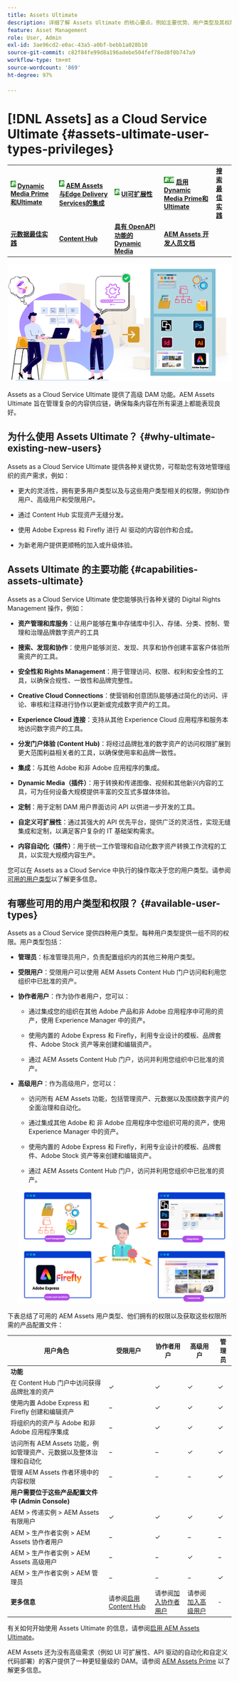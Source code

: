 ```yaml
---
title: Assets Ultimate
description: 详细了解 Assets Ultimate 的核心要点，例如主要优势、用户类型及其权限。
feature: Asset Management
role: User, Admin
exl-id: 3ae96cd2-e0ac-43a5-a0bf-bebb1a028b10
source-git-commit: c82f84fe99d8a196adebe504fef78ed8f0b747a9
workflow-type: tm+mt
source-wordcount: '869'
ht-degree: 97%

---
```


# [!DNL Assets] as a Cloud Service Ultimate {#assets-ultimate-user-types-privileges}

<table>
    <tr>
        <td>
            <sup style= "background-color:#008000; color:#FFFFFF; font-weight:bold"><i>新</i></sup> <a href="/help/assets/dynamic-media/dm-prime-ultimate.md"><b>Dynamic Media Prime和Ultimate</b></a>
        </td>
        <td>
            <sup style= "background-color:#008000; color:#FFFFFF; font-weight:bold"><i>新</i></sup> <a href="/help/assets/integrate-aem-assets-edge-delivery-services.md"><b>AEM Assets与Edge Delivery Services的集成</b></a>
        </td>
        <td>
            <sup style= "background-color:#008000; color:#FFFFFF; font-weight:bold"><i>新</i></sup> <a href="/help/assets/aem-assets-view-ui-extensibility.md"><b>UI可扩展性</b></a>
        </td>
          <td>
            <sup style= "background-color:#008000; color:#FFFFFF; font-weight:bold"><i>新建</i></sup> <a href="/help/assets/dynamic-media/enable-dynamic-media-prime-and-ultimate.md"><b>启用Dynamic Media Prime和Ultimate</b></a>
        </td>
        <td>
            <a href="/help/assets/search-best-practices.md"><b>搜索最佳实践</b></a>
        </td>
    </tr>
    <tr>
        <td>
            <a href="/help/assets/metadata-best-practices.md"><b>元数据最佳实践</b></a>
        </td>
        <td>
            <a href="/help/assets/product-overview.md"><b>Content Hub</b></a>
        </td>
        <td>
            <a href="/help/assets/dynamic-media-open-apis-overview.md"><b>具有 OpenAPI 功能的 Dynamic Media</b></a>
        </td>
        <td>
            <a href="https://developer.adobe.com/experience-cloud/experience-manager-apis/"><b>AEM Assets 开发人员文档</b></a>
        </td>
    </tr>
</table>

![Assets as a Cloud Service Ultimate](/help/assets/assets/aem-assets-ultimate-banner.png)

Assets as a Cloud Service Ultimate 提供了高级 DAM 功能。AEM Assets Ultimate 旨在管理复杂的内容供应链，确保每条内容在所有渠道上都能表现良好。

## 为什么使用 Assets Ultimate？ {#why-ultimate-existing-new-users}

Assets as a Cloud Service Ultimate 提供各种关键优势，可帮助您有效地管理组织的资产需求，例如：

* 更大的灵活性，拥有更多用户类型以及与这些用户类型相关的权限，例如协作用户、高级用户和受限用户。

* 通过 Content Hub 实现资产无缝分发。

* 使用 Adobe Express 和 Firefly 进行 AI 驱动的内容创作和合成。

* 为新老用户提供更顺畅的加入或升级体验。

## Assets Ultimate 的主要功能 {#capabilities-assets-ultimate}

Assets as a Cloud Service Ultimate 使您能够执行各种关键的 Digital Rights Management 操作，例如：

* **资产管理和库服务**：让用户能够在集中存储库中引入、存储、分类、控制、管理和治理品牌数字资产的工具

* **搜索、发现和协作**：使用户能够浏览、发现、共享和协作创建丰富客户体验所需资产的工具。

* **安全性和 Rights Management**：用于管理访问、权限、权利和安全性的工具，以确保合规性、一致性和品牌完整性。

* **Creative Cloud Connections**：使营销和创意团队能够通过简化的访问、评论、审核和注释进行协作以更新或完成数字资产的工具。

* **Experience Cloud 连接**：支持从其他 Experience Cloud 应用程序和服务本地访问数字资产的工具。

* **分发门户体验 (Content Hub)**：将经过品牌批准的数字资产的访问权限扩展到更大范围利益相关者的工具，以确保使用率和品牌一致性。

* **集成**：与其他 Adobe 和非 Adobe 应用程序的集成。

* **Dynamic Media（插件）**：用于转换和传递图像、视频和其他新兴内容的工具，可为任何设备大规模提供丰富的交互式多媒体体验。

* **定制**：用于定制 DAM 用户界面访问 API 以供进一步开发的工具。

* **自定义可扩展性**：通过其强大的 API 优先平台，提供广泛的灵活性，实现无缝集成和定制，以满足客户复杂的 IT 基础架构需求。

* **内容自动化（插件）**：用于统一工作管理和自动化数字资产转换工作流程的工具，以实现大规模内容生产。

您可以在 Assets as a Cloud Service 中执行的操作取决于您的用户类型。请参阅[可用的用户类型](#available-user-types)以了解更多信息。


## 有哪些可用的用户类型和权限？ {#available-user-types}

Assets as a Cloud Service 提供四种用户类型。每种用户类型提供一组不同的权限。用户类型包括：

* **管理员**：标准管理员用户，负责配置组织内的其他三种用户类型。

* **受限用户**：受限用户可以使用 AEM Assets Content Hub 门户访问和利用您组织中已批准的资产。

* **协作者用户**：作为协作者用户，您可以：

   * 通过集成您的组织在其他 Adobe 产品和非 Adobe 应用程序中可用的资产，使用 Experience Manager 中的资产。

   * 使用内置的 Adobe Express 和 Firefly，利用专业设计的模板、品牌套件、Adobe Stock 资产等来创建和编辑资产。

   * 通过 AEM Assets Content Hub 门户，访问并利用您组织中已批准的资产。

* **高级用户**：作为高级用户，您可以：

   * 访问所有 AEM Assets 功能，包括管理资产、元数据以及围绕数字资产的全面治理和自动化。

   * 通过集成其他 Adobe 和 非 Adobe 应用程序中您组织可用的资产，使用 Experience Manager 中的资产。

   * 使用内置的 Adobe Express 和 Firefly，利用专业设计的模板、品牌套件、Adobe Stock 资产等来创建和编辑资产。

   * 通过 AEM Assets Content Hub 门户，访问并利用您组织中已批准的资产。

  ![Assets as a Cloud Service 高级用户](/help/assets/assets/assets-cs-power-users.png)

下表总结了可用的 AEM Assets 用户类型、他们拥有的权限以及获取这些权限所需的产品配置文件：


| 用户角色 | 受限用户 | 协作者用户 | 高级用户 | 管理员 |
|---------------|----------|----------|-------------------------|---|
| **功能** |
| 在 Content Hub 门户中访问获得品牌批准的资产 | ✓ | ✓ | ✓ | ✓ |
| 使用内置 Adobe Express 和 Firefly 创建和编辑资产 | − | ✓ | ✓ | ✓ |
| 将组织内的资产与 Adobe 和非 Adobe 应用程序集成 | − | ✓ | ✓ | ✓ |
| 访问所有 AEM Assets 功能，例如管理资产、元数据以及整体治理和自动化 | − | − | ✓ | ✓ |
| 管理 AEM Assets 作者环境中的内容权限 | − | − | − | ✓ |
| **用户需要位于这些产品配置文件中 (Admin Console)** |
| AEM > 传递实例 > AEM Assets 有限用户 | ✓ | ✓ | ✓ | ✓ |
| AEM > 生产作者实例 > AEM Assets 协作者用户 | − | ✓ | − | − |
| AEM > 生产作者实例 > AEM Assets 高级用户 | − | − | ✓ | − |
| AEM > 生产作者实例 > AEM 管理员 | − | − | − | ✓ |
| **更多信息** | 请参阅[启用 Content Hub](/help/assets/enable-assets-ultimate.md##enable-assets-ultimate-new-users) | 请参阅[加入协作者用户](/help/assets/enable-assets-ultimate.md#onboard-collaborator-users) | 请参阅[加入高级用户](/help/assets/enable-assets-ultimate.md#onboard-power-users) | - |

有关如何开始使用 Assets Ultimate 的信息，请参阅[启用 AEM Assets Ultimate](/help/assets/enable-assets-ultimate.md)。

AEM Assets 还为没有高级需求（例如 UI 可扩展性、API 驱动的自动化和自定义代码部署）的客户提供了一种更轻量级的 DAM。请参阅 [AEM Assets Prime](/help/assets/assets-prime.md) 以了解更多信息。
